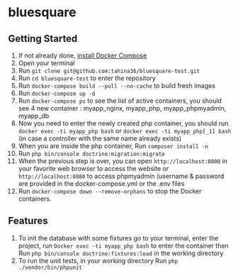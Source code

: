 # bluesquare

## Getting Started

1. If not already done, [install Docker Compose](https://docs.docker.com/compose/install/)
2. Open your terminal
3. Run `git clone git@github.com:tahina36/bluesquare-test.git`
4. Run `cd bluesquare-test` to enter the repository
5. Run `docker-compose build --pull --no-cache` to build fresh images
6. Run `docker-compose up -d`
7. Run `docker-compose ps` to see the list of active containers, you should see 4 new container : myapp_nginx, myapp_php, myapp_phpmyadmin, myapp_db
8. Now you need to enter the newly created php container, you should run `docker exec -ti myapp_php bash` or `docker exec -ti myapp_php[_1] bash` (in case a controller with the same name already exists)
9. When you are inside the php container, Run `composer install -n`
10. Run `php bin/console doctrine:migration:migrate`
11. When the previous step is over, you can open `http://localhost:8000` in your favorite web browser to access the website or `http://localhost:8080` to access phpmyadmin (username & password are provided in the docker-compose.yml or the .env files
12. Run `docker-compose down --remove-orphans` to stop the Docker containers.

## Features
1. To init the database with some fixtures go to your terminal, enter the project, run `Docker exec -ti myapp_php bash` to enter the container then Run `php bin/console doctrine:fixtures:load` in the working directory
2. To run the unit tests, in your working directory Run `php ./vendor/bin/phpunit`
